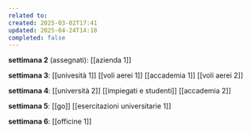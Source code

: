 ```yaml
---
related to: 
created: 2025-03-02T17:41
updated: 2025-04-24T14:18
completed: false
---
```

 **settimana 2** (assegnati):
[[azienda 1]]

**settimana 3**:
[[univesità 1]]
[[voli aerei 1]]
[[accademia 1]]
[[voli aerei 2]]

**settimana 4**:
[[università 2]]
[[impiegati e studenti]]
[[accademia 2]]

**settimana 5**:
[[go]]
[[esercitazioni universitarie 1]]

**settimana 6**:
[[officine 1]]